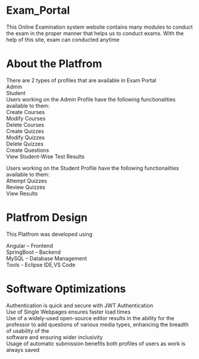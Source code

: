 # Exam_Portal
This Online Examination system website contains many modules to conduct the exam in the proper manner that helps us to conduct exams. With the help of this site, exam can conducted anytime

# About the Platfrom
There are 2 types of profiles that are available in Exam Portal
<br> 
 Admin 
<br>
Student
<br>
Users working on the Admin Profile have the following functionalities available to them:
<br>
Create Courses<br>
Modify Courses<br>
Delete Courses<br>
Create Quizzes<br>
Modify Quizzes<br>
Delete Quizzes<br>
Create Questions<br>
View Student-Wise Test Results<br>

Users working on the Student Profile have the following functionalities available to them:<br>
Attempt Quizzes<br>
Review Quizzes<br>
View Results<br>

# Platfrom Design

This Platfrom was developed using<br>

Angular – Frontend<br>
SpringBoot – Backend<br>
MySQL – Database Management<br>
Tools - Eclipse IDE,VS Code

# Software Optimizations

Authentication is quick and secure with JWT Authentication<br>
Use of Single Webpages ensures faster load times<br>
Use of a widely-used open-source editor results in the ability for the professor to add questions of various media types, enhancing the breadth of usability of the <br>software and ensuring wider inclusivity<br>
Usage of automatic submission benefits both profiles of users as work is always saved<br>

